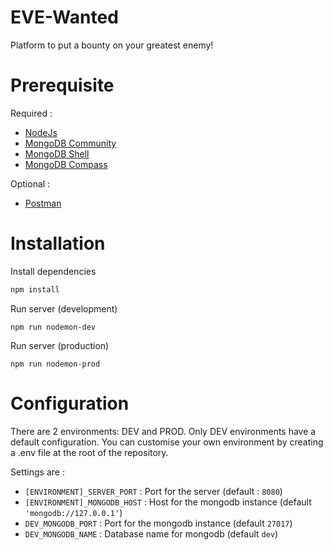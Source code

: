# EVE-Wanted

Platform to put a bounty on your greatest enemy!

# Prerequisite

Required : 
- [NodeJs](https://nodejs.org/)
- [MongoDB Community](https://www.mongodb.com/try/download/community)
- [MongoDB Shell](https://www.mongodb.com/try/download/shell)
- [MongoDB Compass](https://www.mongodb.com/try/download/compass)

Optional :
- [Postman](https://www.postman.com/)


# Installation

Install dependencies

```bash
npm install
```

Run server (development)

```
npm run nodemon-dev
```

Run server (production)

```
npm run nodemon-prod
```

# Configuration

There are 2 environments: DEV and PROD. Only DEV environments have a default configuration.
You can customise your own environment by creating a .env file at the root of the repository.

Settings are :
- `[ENVIRONMENT]_SERVER_PORT` : Port for the server (default : `8080`)
- `[ENVIRONMENT]_MONGODB_HOST` : Host for the mongodb instance (default `'mongodb://127.0.0.1'`)
- `DEV_MONGODB_PORT` : Port for the mongodb instance (default `27017`)
- `DEV_MONGODB_NAME` : Database name for mongodb (default `dev`)